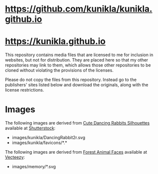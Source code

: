 # https://github.com/kunikla/kunikla.github.io
# https://kunikla.github.io

This repository contains media files that are licensed to me
for inclusion in websites, but not for distribution. 
They are placed here so that my other repositories may link to them,
which allows those other repositories to be cloned without
violating the provisions of the licenses.  

Please do not copy the files from this repository.
Instead go to the publishers' sites listed below
and download the originals, along with the license restrictions.

# Images  

The following images are derived from
[Cute Dancing Rabbits Silhouettes](https://www.shutterstock.com/image-vector/cute-dancing-rabbit-silhouette-black-shadow-124250995)
available at
[Shutterstock](https://www.shutterstock.com/):  
  * images/kunikla/DancingRabbit2r.svg
  * images/kunikla/favicons/\*.\*  
  
The following images are derived from
[Forest Animal Faces](https://www.vecteezy.com/vector-art/90964-forest-animals-faces-vectors)
available at
[Vecteezy](https://www.vecteezy.com/):  
  * images/memory/*.svg  
  